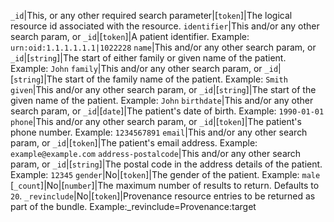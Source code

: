  `_id`|This, or any other required search parameter|[`token`]|The logical resource id associated with the resource.
 `identifier`|This and/or any other search param, or `_id`|[`token`]|A patient identifier.  Example: `urn:oid:1.1.1.1.1.1|1022228`
 `name`|This and/or any other search param, or `_id`|[`string`]|The start of either family or given name of the patient. Example: `John`
 `family`|This and/or any other search param, or `_id`|[`string`]|The start of the family name of the patient. Example: `Smith`
 `given`|This and/or any other search param, or `_id`|[`string`]|The start of the given name of the patient. Example: `John`
 `birthdate`|This and/or any other search param, or `_id`|[`date`]|The patient's date of birth.  Example: `1990-01-01`
 `phone`|This and/or any other search param, or `_id`|[`token`]|The patient's phone number. Example: `1234567891`
 `email`|This and/or any other search param, or `_id`|[`token`]|The patient's email address. Example: `example@example.com`
 `address-postalcode`|This and/or any other search param, or `_id`|[`string`]|The postal code in the address details of the patient. Example: `12345`
 `gender`|No|[`token`]|The gender of the patient. Example: `male`
 [`_count`]|No|[`number`]|The maximum number of results to return. Defaults to `20`.
 `_revinclude`|No|[`token`]|Provenance resource entries to be returned as part of the bundle. Example:_revinclude=Provenance:target
